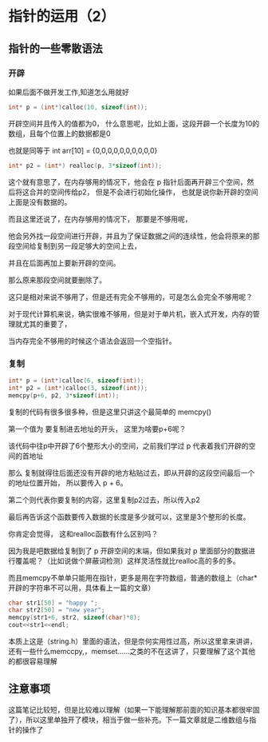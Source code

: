 # 指针的运用（2）

## 指针的一些零散语法

### 开辟

如果后面不做开发工作,知道怎么用就好

```cpp
int* p = (int*)calloc(10, sizeof(int));
```

开辟空间并且传入的值都为0， 什么意思呢，比如上面，这段开辟一个长度为10的数组，且每个位置上的数据都是0

也就是同等于 int arr[10] = {0,0,0,0,0,0,0,0,0,0}

```cpp
int* p2 = (int*) realloc(p, 3*sizeof(int));
```

这个就有意思了，在内存够用的情况下，他会在 p 指针后面再开辟三个空间，然后将这合并的空间传给p2， 但是不会进行初始化操作， 也就是说你新开辟的空间上面是没有数据的。

而且这里还说了，在内存够用的情况下， 那要是不够用呢，

他会另外找一段空间进行开辟，并且为了保证数据之间的连续性，他会将原来的那段空间给复制到另一段足够大的空间上去，

并且在后面再加上要新开辟的空间。

那么原来那段空间就要删除了。

这只是相对来说不够用了，但是还有完全不够用的，可是怎么会完全不够用呢？

对于现代计算机来说，确实很难不够用，但是对于单片机，嵌入式开发，内存的管理就尤其的重要了，

当内存完全不够用的时候这个语法会返回一个空指针。

### 复制

```cpp
int* p = (int*)calloc(6, sizeof(int));
int* p2 = (int*)calloc(3, sizeof(int));
memcpy(p+6, p2, 3*sizeof(int));
```

复制的代码有很多很多种，但是这里只讲这个最简单的 memcpy()

第一个值为  要复制进去地址的开头， 这里为啥要p+6呢？

该代码中往p中开辟了6个整形大小的空间，之前我们学过   p   代表着我们开辟的空间的首地址

那么 复制就得往后面还没有开辟的地方粘贴过去，即从开辟的这段空间最后一个的地址位置开始，  所以要传入 p + 6。

第二个则代表你要复制的内容，这里复制p2过去，所以传入p2

最后再告诉这个函数要传入数据的长度是多少就可以，这里是3个整形的长度。

你肯定会觉得， 这和realloc函数有什么区别吗？

因为我是吧数据给复制到了  p   开辟空间的末端，但如果我对  p   里面部分的数据进行覆盖呢？（比如说做个屏蔽词检测）这样灵活性就比realloc高的多的多。

而且memcpy不单单只能用在指针，更多是用在字符数组，普通的数组上（char*开辟的字符串不可以用，具体看上一篇的文章）

```cpp
char str1[50] = "happy ";
char str2[50] = "new year";
memcpy(str1+6, str2, sizeof(char)*8);
cout<<str1<<endl;
```

本质上这是（string.h）里面的语法，但是奈何实用性过高，所以这里拿来讲讲，还有一些什么memccpy,，memset......之类的不在这讲了，只要理解了这个其他的都很容易理解

## 注意事项

这篇笔记比较短，但是比较难以理解（如果一下能理解那前面的知识基本都很牢固了），所以这里单独开了模块，相当于做一些补充。下一篇文章就是二维数组与指针的操作了
